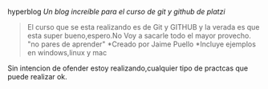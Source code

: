 hyperblog
*Un blog increíble para el curso de git y github de platzi*
>El curso que se esta realizando es de Git y GITHUB y la verada es que esta super bueno,espero.No Voy a sacarle todo el mayor provecho.
"no pares de aprender"
*Creado por Jaime Puello
*Incluye ejemplos en windows,linux y mac

Sin intencion de ofender estoy realizando,cualquier tipo de practcas que puede realizar ok.